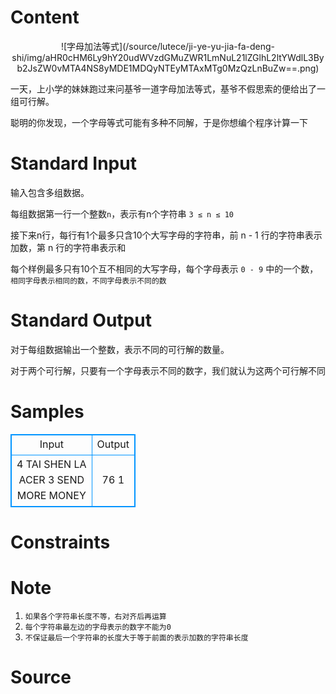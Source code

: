 
# Content

<center>![字母加法等式](/source/lutece/ji-ye-yu-jia-fa-deng-shi/img/aHR0cHM6Ly9hY20udWVzdGMuZWR1LmNuL21lZGlhL2ltYWdlL3Byb2JsZW0vMTA4NS8yMDE1MDQyNTEyMTAxMTg0MzQzLnBuZw==.png)</center>

一天，上小学的妹妹跑过来问基爷一道字母加法等式，基爷不假思索的便给出了一组可行解。

聪明的你发现，一个字母等式可能有多种不同解，于是你想编个程序计算一下

# Standard Input

输入包含多组数据。

每组数据第一行一个整数`n`，表示有n个字符串 `3 ≤ n ≤ 10`

接下来n行，每行有1个最多只含10个大写字母的字符串，前 n - 1 行的字符串表示加数，第 n 行的字符串表示和

每个样例最多只有10个互不相同的大写字母，每个字母表示 `0 - 9` 中的一个数，`相同字母表示相同的数，不同字母表示不同的数`

# Standard Output

对于每组数据输出一个整数，表示不同的可行解的数量。

对于两个可行解，只要有一个字母表示不同的数字，我们就认为这两个可行解不同

# Samples

<style>
        table,table tr th, table tr td { border:1px solid #0094ff; }
        table { width: 200px; min-height: 25px; line-height: 25px; text-align: center; border-collapse: collapse;}   
    </style>
<table>
	<tr>
		<td>Input</td>
		<td>Output</td>
	</tr>
<tr><td>4
TAI
SHEN
LA
ACER
3
SEND
MORE
MONEY</td><td>76
1</td></tr></table>


# Constraints



# Note

1.  `如果各个字符串长度不等，右对齐后再运算`
2.  `每个字符串最左边的字母表示的数字不能为0`
3.   `不保证最后一个字符串的长度大于等于前面的表示加数的字符串长度`

# Source


